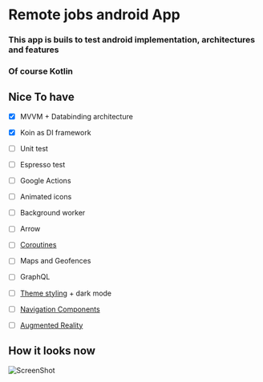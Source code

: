 # Remote jobs android App

### This app is buils to test android implementation, architectures and features

### Of course Kotlin

## Nice To have 

- [x] MVVM + Databinding architecture
- [x] Koin as DI framework
- [ ] Unit test
- [ ] Espresso test
- [ ] Google Actions
- [ ] Animated icons
- [ ] Background worker
- [ ] Arrow
- [ ] [Coroutines](https://github.com/Kotlin/kotlinx.coroutines)
- [ ] Maps and Geofences
- [ ] GraphQL
- [ ] [Theme styling](https://medium.com/monzo-bank/refactoring-android-themes-with-style-restructuring-themes-15230569e50_) + dark mode
- [ ] [Navigation Components](https://developer.android.com/guide/navigation/navigation-getting-started_)
- [ ] [Augmented Reality](https://developers.google.com/ar/develop/java/quickstart) 


## How it looks now

![ScreenShot](https://user-images.githubusercontent.com/793226/82891891-c9323e00-9f4e-11ea-9a75-bffa774d0721.png)
